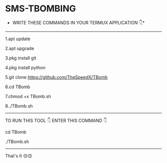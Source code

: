 # SMS-TBOMBING
* WRITE THESE COMMANDS IN YOUR TERMUX APPLICATION 👇*
__________________________________________________

1.apt update

2.apt upgrade

3.pkg install git

4.pkg install python

5.git clone https://github.com/TheSpeedX/TBomb

6.cd TBomb

7.chmod +x TBomb.sh

8../TBomb.sh

__________________________________________________
TO RUN THIS TOOL 👇 ENTER THIS COMMAND 👇

cd TBomb

./TBomb.sh

__________________________________________________
That's It 😒😊


